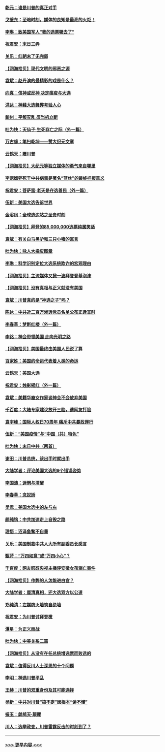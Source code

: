 #### [乾元：谁是川普的真正对手](../pages/nsc993/n12637090.md?t=12221402) 
#### [戈壁东：至暗时刻，媒体的良知是最亮的火炬！](../pages/nsc993/n12637042.md?t=12221402) 
#### [李琳：致美国军人“我的选票哪去了”](../pages/nsc993/n12635351.md?t=12221402) 
#### [祝君安：末日三弄](../pages/nsc993/n12635324.md?t=12221402) 
#### [关乐：红朝末了无完卵](../pages/nsc993/n12635315.md?t=12221402) 
#### [【网海拾贝】现代文明的邪恶之源](../pages/nsc993/n12634425.md?t=12221402) 
#### [袁斌：赵丹演的最精彩的戏是什么？](../pages/nsc993/n12633316.md?t=12221402) 
#### [向真：信神或反神 决定瘟疫与大选](../pages/nsc993/n12632710.md?t=12221402) 
#### [洪达：神藉大选舞弊考验人心](../pages/nsc993/n12631962.md?t=12221402) 
#### [新州：平叛灭乱  须当机立断](../pages/nsc993/n12631946.md?t=12221402) 
#### [吐为快：天仙子‧生死存亡之际（外一篇）](../pages/nsc993/n12631927.md?t=12221402) 
#### [万古缘：笔扫乾坤——赞大纪元文章](../pages/nsc993/n12631922.md?t=12221402) 
#### [云鹤天：赠川普](../pages/nsc993/n12631823.md?t=12221402) 
#### [【网海拾贝】大纪元等独立媒体的勇气来自哪里](../pages/nsc993/n12629961.md?t=12221402) 
#### [李偲嫣猝死于中共病毒是著名“蓝丝”的最终样板意义](../pages/nsc993/n12628812.md?t=12221402) 
#### [祝君安：菩萨蛮·老天是在选善民（外一篇）](../pages/nsc993/n12628793.md?t=12221402) 
#### [伍新：美国大选告诉世界](../pages/nsc993/n12628768.md?t=12221402) 
#### [金浴凤：全球选边站之至贵时刻](../pages/nsc993/n12627318.md?t=12221402) 
#### [【网海拾贝】拜登的85,000,000选票纯属笑话](../pages/nsc993/n12626569.md?t=12221402) 
#### [袁斌：有关白马黑驴和三只小猪的寓言](../pages/nsc993/n12626198.md?t=12221402) 
#### [吐为快：咏人大橡皮图章](../pages/nsc993/n12624470.md?t=12221402) 
#### [李琳：科学识别定位大选系统欺诈的宏观理由](../pages/nsc993/n12624340.md?t=12221402) 
#### [【网海拾贝】主流媒体又掀一波拜登登基泡沫](../pages/nsc993/n12624000.md?t=12221402) 
#### [【网海拾贝】没有真相与正义就没有美国](../pages/nsc993/n12621885.md?t=12221402) 
#### [袁斌：川普真的是“神选之子”吗？](../pages/nsc993/n12621749.md?t=12221402) 
#### [陈达：中共近二百万渗透党员名单公布正逢其时](../pages/nsc993/n12620870.md?t=12221402) 
#### [李春草：梦断红楼（外一篇）](../pages/nsc993/n12619122.md?t=12221402) 
#### [李铭：神会带领美国 走向光明之路](../pages/nsc993/n12618584.md?t=12221402) 
#### [【网海拾贝】美国最终由美国人民说了算](../pages/nsc993/n12617255.md?t=12221402) 
#### [百家姓：美国的命运代表着人类的命运](../pages/nsc993/n12615838.md?t=12221402) 
#### [云鹤天：美国大选](../pages/nsc993/n12615994.md?t=12221402) 
#### [祝君安：烛影摇红（外一篇）](../pages/nsc993/n12615975.md?t=12221402) 
#### [袁斌：美籍华裔女作家谈神会不会放弃美国](../pages/nsc993/n12615263.md?t=12221402) 
#### [千百度：大陆专家建议放开三胎，遭网友打脸](../pages/nsc993/n12614456.md?t=12221402) 
#### [袁宇峰：国际人权日70周年 痛斥中共暴政罪行](../pages/nsc993/n12611965.md?t=12221402) 
#### [伍新：“美国疫情”与“中国（共）特色”](../pages/nsc993/n12611463.md?t=12221402) 
#### [吐为快：末日中共（两首）](../pages/nsc993/n12611461.md?t=12221402) 
#### [谢田：川普总统，该出手时就出手](../pages/nsc993/n12610905.md?t=12221402) 
#### [大陆学者：评论美国大选的9个错误姿势](../pages/nsc993/n12609586.md?t=12221402) 
#### [李国涛：迷惘与清醒](../pages/nsc993/n12607532.md?t=12221402) 
#### [李春草：念奴娇](../pages/nsc993/n12607083.md?t=12221402) 
#### [吴侃：美国大选中的左与右](../pages/nsc993/n12607054.md?t=12221402) 
#### [颜纯钩：中共加速走上自毁之路](../pages/nsc993/n12606473.md?t=12221402) 
#### [理悟：沼泽鱼鳖不自量](../pages/nsc993/n12606454.md?t=12221402) 
#### [关乐：美国制裁中共人大所有副委员长感言](../pages/nsc993/n12606442.md?t=12221402) 
#### [甄莳：“万四如意”或“万四小心”？](../pages/nsc993/n12606091.md?t=12221402) 
#### [千百度：网友怒怼央视主播评安徽女孩溺亡事件](../pages/nsc993/n12605370.md?t=12221402) 
#### [【网海拾贝】作弊的人怎能进白宫？](../pages/nsc993/n12603546.md?t=12221402) 
#### [大陆学者：厘清真相，还大选双方以公道](../pages/nsc993/n12603475.md?t=12221402) 
#### [郑纯清：左媒防火墙筑自绝墙](../pages/nsc993/n12602226.md?t=12221402) 
#### [祝君安：为川普讨拜登檄](../pages/nsc993/n12602199.md?t=12221402) 
#### [潭星：为正义而战](../pages/nsc993/n12600926.md?t=12221402) 
#### [吐为快：中美关系二篇](../pages/nsc993/n12600908.md?t=12221402) 
#### [【网海拾贝】从没有在任总统增选票而败选的](../pages/nsc993/n12600435.md?t=12221402) 
#### [袁斌：值得反川人士深思的十个问题](../pages/nsc993/n12600332.md?t=12221402) 
#### [李明：神选川普平乱](../pages/nsc993/n12599751.md?t=12221402) 
#### [王赫：川普的双重身份及其可能选择](../pages/nsc993/n12599723.md?t=12221402) 
#### [吴新：中共对川普“搞不定”因根本“读不懂”](../pages/nsc993/n12599502.md?t=12221402) 
#### [振玉：鹧鸪天‧颠覆](../pages/nsc993/n12599494.md?t=12221402) 
#### [川人：选举政变，川普雷霆反击的时刻到了？](../pages/nsc993/n12599291.md?t=12221402) 

----
#### [ >>> 更早内容 <<< ](../indexes/nsc993-earlier.md)
